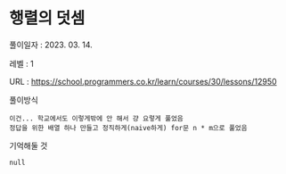 # 행렬의 덧셈  
풀이일자 : 2023. 03. 14.  
    
레벨 : 1    

URL : https://school.programmers.co.kr/learn/courses/30/lessons/12950  
    
풀이방식    

    이건... 학교에서도 이렇게밖에 안 해서 걍 요렇게 풀었음
    정답을 위한 배열 하나 만들고 정직하게(naive하게) for문 n * m으로 풀었음

기억해둘 것  
    
    null
